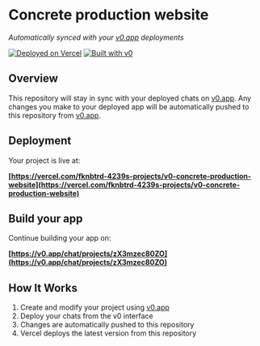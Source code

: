 # Concrete production website

*Automatically synced with your [v0.app](https://v0.app) deployments*

[![Deployed on Vercel](https://img.shields.io/badge/Deployed%20on-Vercel-black?style=for-the-badge&logo=vercel)](https://vercel.com/fknbtrd-4239s-projects/v0-concrete-production-website)
[![Built with v0](https://img.shields.io/badge/Built%20with-v0.app-black?style=for-the-badge)](https://v0.app/chat/projects/zX3mzec80ZO)

## Overview

This repository will stay in sync with your deployed chats on [v0.app](https://v0.app).
Any changes you make to your deployed app will be automatically pushed to this repository from [v0.app](https://v0.app).

## Deployment

Your project is live at:

**[https://vercel.com/fknbtrd-4239s-projects/v0-concrete-production-website](https://vercel.com/fknbtrd-4239s-projects/v0-concrete-production-website)**

## Build your app

Continue building your app on:

**[https://v0.app/chat/projects/zX3mzec80ZO](https://v0.app/chat/projects/zX3mzec80ZO)**

## How It Works

1. Create and modify your project using [v0.app](https://v0.app)
2. Deploy your chats from the v0 interface
3. Changes are automatically pushed to this repository
4. Vercel deploys the latest version from this repository